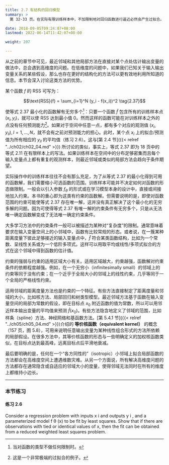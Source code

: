 ```yaml
---
title: 2.7 有结构的回归模型
summary: >
  第 32-33 页。在实际有限训练样本中，不加限制地对回归函数进行逼近必然会产生过拟合。所以会根据某些假设约束函数的形态，或者以机器学习的语言来说约束模型的自由度。

date: 2018-09-05T09:24:07+08:00
lastmod: 2022-06-14T11:42:07+08:00

weight: 207

---
```


从之前的章节中可见，最近邻域和其他局部方法在直接对某个点处估计输出变量的做法中，总会遇到高维度的问题。在低维度的问题中，如果我们已知关于输入输出变量关系的某些假设，那么也存在更好的结构化的方法可以更有效地利用所知道的信息。本节会深入讨论这类方法的优势。

某个函数 $f$ 的 RSS 可写为：

$$\text{RSS}(f) = \sum_{i=1}^N (y_i - f(x_i))^2 \tag{2.37}$$

使等式 2.37 最小化的函数解有无穷多个[^1]：只要一个函数 $\hat{f}$ 包含所有的训练样本点 $(x_i,y_i)$，就可以使 RSS 达到最小值 0。然而这样的函数可能在对训练样本之外的点没有任何预测能力[^2]。如果对于空间中任意一点，都有多个对应的观测值 $(x_i,y_{il}),l=1,\dots,N$，就不会有之前对预测能力的担心。此时，某个点 $x_i$ 上的拟合/预测值为所有相应的 $y_{il}$ 的平均值（练习 2.6）。这与[第 2.4 节]({{< relref "../ch02/ch02_04.md" >}}) 所讨论的类似，事实上，等式 2.37 即为 18 页中的等式 2.11 在有限样本上的写法。如果训练样本在空间中的分布足够密集而且每个输入变量点上都有重复的观测样本，则最近邻域或类似的局部方法会趋向于条件期望。

实际操作中的训练样本往往不会有那么充足，为了从等式 2.37 的最小化得到可用的函数解，我们需要缩小可选函数的范围。训练样本可能并不决定如何对函数的形态做限制。一般会以引入参数 $f_\theta$ 的形式或在学习模型本身的设计中，直接或间接地加入约束。本书的重心即为这类有约束的函数解。但需要说明的是，即使对函数范围的约束可能使等式 2.37 存在唯一解，这并没有真正解决了这个最小化的无穷多解的问题。因为可使得等式 2.37 有唯一解的约束条件有无穷多个，只是从无法唯一确定函数解变成了无法唯一确定约束条件。

大多学习方法中的约束条件一般可以被描述为某种对“复杂度”的限制。通常意味着要求在输入变量空间上的小邻域中，函数有比较常规的形态。或者说，在一簇某种距离度量下彼此足够接近的输入变量点中，$\hat{f}$ 符合某类函数结构，比如为一个常数、呈线性关系或为一个低阶多项式。这样可以用取平均或线性/多项式拟合的方式在这个邻域中得到函数的估计值。

约束的强弱与约束的适用区域大小有关。适用区域越大，约束越强，函数解对约束条件的依赖程度越强。例如，在一个无穷小（infinitesimally small）的邻域上的约束等同于没有约束；在一个近乎于全局大小的邻域上的线性约束，几乎等同于一个全局的严格线性约束。

适用邻域的距离度量方法也是约束的一个特征。有些方法直接制定了距离度量和邻域的大小，比如核方法、局部回归和树类型模型。最近邻域方法基于函数在输入变量空间的局部为常数的假设，即在目标点 $x_0$ 附近函数的值为常数，所以可以用邻近样本输出变量的平均值来预测 $\hat{f}(x_0)$。有些方法隐含地定义了邻域的范围，比如样条（spline）方法、神经网络和基函数方法。[第 5.4.1 节]({{< relref "../ch05/ch05_04.md" >}})介绍的 **等价核函数（equivalent kernel）** 的概念（157 页，图 5.8），可用来说明任意输出变量为某种线性组合形式的方法所依赖的局部假设。在很多方法中，其等价核函数的形态与一些明确定义的加权核函数类似，在目标点达到最高峰，远离目标点后平滑地衰减。

最后要明确的是，任何在一个“各方同性的”（isotropic）小邻域上拟合局部函数的方法都会在高维度空间上遭遇维数灾难。从另一个方面说，所有解决高维度问题的方法都存在通常隐含或自适应的邻域大小的度量，使得邻域无法同时在所有的维度上都维持小边长。

----------
### 本节练习

#### 练习 2.6
Consider a regression problem with inputs x i and outputs y i , and a
parameterized model f θ (x) to be fit by least squares. Show that if there are
observations with tied or identical values of x, then the fit can be obtained
from a reduced weighted least squares problem.

[^1]: 当对函数的类型不做任何限制时。
[^2]: 这是一个非常极端的过拟合的例子。